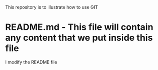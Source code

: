 This repository is to illustrate how to use GIT
# README.md - This file will contain any content that we put inside this file

I modify the README file
